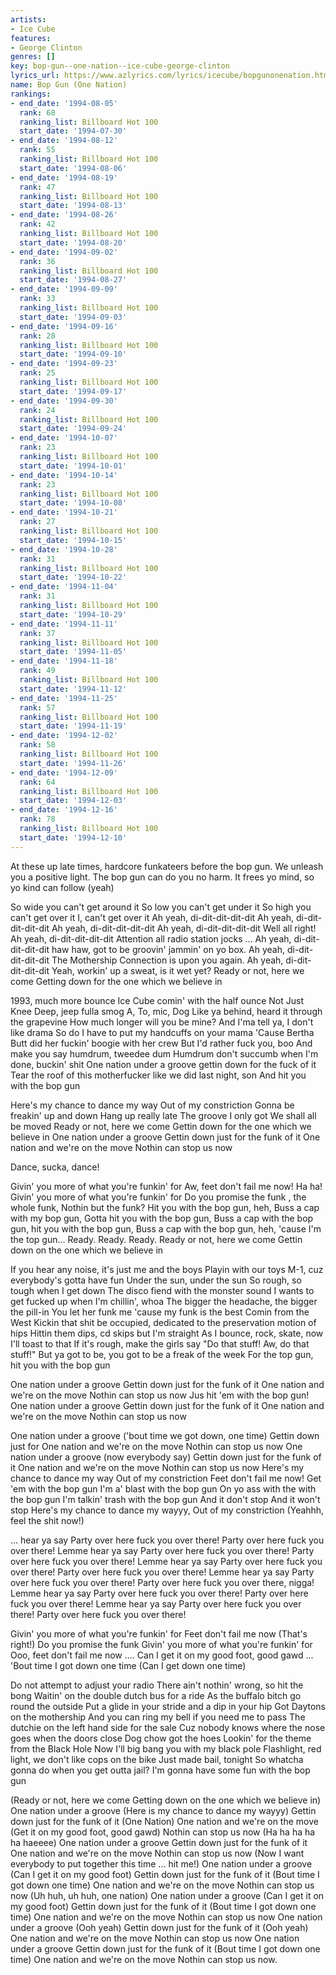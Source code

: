 ```yaml
---
artists:
- Ice Cube
features:
- George Clinton
genres: []
key: bop-gun--one-nation--ice-cube-george-clinton
lyrics_url: https://www.azlyrics.com/lyrics/icecube/bopgunonenation.html
name: Bop Gun (One Nation)
rankings:
- end_date: '1994-08-05'
  rank: 68
  ranking_list: Billboard Hot 100
  start_date: '1994-07-30'
- end_date: '1994-08-12'
  rank: 55
  ranking_list: Billboard Hot 100
  start_date: '1994-08-06'
- end_date: '1994-08-19'
  rank: 47
  ranking_list: Billboard Hot 100
  start_date: '1994-08-13'
- end_date: '1994-08-26'
  rank: 42
  ranking_list: Billboard Hot 100
  start_date: '1994-08-20'
- end_date: '1994-09-02'
  rank: 36
  ranking_list: Billboard Hot 100
  start_date: '1994-08-27'
- end_date: '1994-09-09'
  rank: 33
  ranking_list: Billboard Hot 100
  start_date: '1994-09-03'
- end_date: '1994-09-16'
  rank: 28
  ranking_list: Billboard Hot 100
  start_date: '1994-09-10'
- end_date: '1994-09-23'
  rank: 25
  ranking_list: Billboard Hot 100
  start_date: '1994-09-17'
- end_date: '1994-09-30'
  rank: 24
  ranking_list: Billboard Hot 100
  start_date: '1994-09-24'
- end_date: '1994-10-07'
  rank: 23
  ranking_list: Billboard Hot 100
  start_date: '1994-10-01'
- end_date: '1994-10-14'
  rank: 23
  ranking_list: Billboard Hot 100
  start_date: '1994-10-08'
- end_date: '1994-10-21'
  rank: 27
  ranking_list: Billboard Hot 100
  start_date: '1994-10-15'
- end_date: '1994-10-28'
  rank: 31
  ranking_list: Billboard Hot 100
  start_date: '1994-10-22'
- end_date: '1994-11-04'
  rank: 31
  ranking_list: Billboard Hot 100
  start_date: '1994-10-29'
- end_date: '1994-11-11'
  rank: 37
  ranking_list: Billboard Hot 100
  start_date: '1994-11-05'
- end_date: '1994-11-18'
  rank: 49
  ranking_list: Billboard Hot 100
  start_date: '1994-11-12'
- end_date: '1994-11-25'
  rank: 57
  ranking_list: Billboard Hot 100
  start_date: '1994-11-19'
- end_date: '1994-12-02'
  rank: 58
  ranking_list: Billboard Hot 100
  start_date: '1994-11-26'
- end_date: '1994-12-09'
  rank: 64
  ranking_list: Billboard Hot 100
  start_date: '1994-12-03'
- end_date: '1994-12-16'
  rank: 78
  ranking_list: Billboard Hot 100
  start_date: '1994-12-10'
---
```


At these up late times, hardcore funkateers before the bop gun.
We unleash you a positive light. The bop gun can do you no harm.
It frees yo mind, so yo kind can follow (yeah)

So wide you can't get around it
So low you can't get under it
So high you can't get over it
I, can't get over it
Ah yeah, di-dit-dit-dit-dit
Ah yeah, di-dit-dit-dit-dit
Ah yeah, di-dit-dit-dit-dit
Ah yeah, di-dit-dit-dit-dit
Well all right!
Ah yeah, di-dit-dit-dit-dit
Attention all radio station jocks ...
Ah yeah, di-dit-dit-dit-dit
haw haw, got to be groovin' jammin' on yo box.
Ah yeah, di-dit-dit-dit-dit
The Mothership Connection is upon you again.
Ah yeah, di-dit-dit-dit-dit
Yeah, workin' up a sweat, is it wet yet?
Ready or not, here we come
Getting down for the one which we believe in

1993, much more bounce
Ice Cube comin' with the half ounce
Not Just Knee Deep, jeep fulla smog
A, To, mic, Dog
Like ya behind, heard it through the grapevine
How much longer will you be mine?
And I'ma tell ya, I don't like drama
So do I have to put my handcuffs on your mama
'Cause Bertha Butt did her fuckin' boogie with her crew
But I'd rather fuck you, boo
And make you say humdrum, tweedee dum
Humdrum don't succumb when I'm done, buckin' shit
One nation under a groove gettin down for the fuck of it
Tear the roof of this motherfucker like we did last night, son
And hit you with the bop gun

Here's my chance to dance my way
Out of my constriction
Gonna be freakin' up and down
Hang up really late
The groove I only got
We shall all be moved
Ready or not, here we come
Gettin down for the one which we believe in
One nation under a groove
Gettin down just for the funk of it
One nation and we're on the move
Nothin can stop us now

Dance, sucka, dance!

Givin' you more of what you're funkin' for
Aw, feet don't fail me now!  Ha ha!
Givin' you more of what you're funkin' for
Do you promise the funk , the whole funk,
Nothin but the funk?
Hit you with the bop gun, heh,
Buss a cap with my bop gun,
Gotta hit you with the bop gun,
Buss a cap with the bop gun, hit you with the bop gun,
Buss a cap with the bop gun, heh, 'cause I'm the top gun...
Ready.  Ready.  Ready.
Ready or not, here we come
Gettin down on the one which we believe in

If you hear any noise, it's just me and the boys
Playin with our toys
M-1, cuz everybody's gotta have fun
Under the sun, under the sun
So rough, so tough when I get down
The disco fiend with the monster sound
I wants to get fucked up when I'm chillin', whoa
The bigger the headache, the bigger the pill-in
You let her funk me 'cause my funk is the best
Comin from the West
Kickin that shit be occupied, dedicated to the preservation motion of hips
Hittin them dips, cd skips but I'm straight
As I bounce, rock, skate, now I'll toast to that
If it's rough, make the girls say
"Do that stuff! Aw, do that stuff!"
But ya got to be, you got to be a freak of the week
For the top gun, hit you with the bop gun

One nation under a groove
Gettin down just for the funk of it
One nation and we're on the move
Nothin can stop us now
 Jus hit 'em with the bop gun!
One nation under a groove
Gettin down just for the funk of it
One nation and we're on the move
Nothin can stop us now

One nation under a groove ('bout time we got down, one time)
Gettin down just for
One nation and we're on the move
Nothin can stop us now
One nation under a groove (now everybody say)
Gettin down just for the funk of it
One nation and we're on the move
Nothin can stop us now
Here's my chance to dance my way
Out of my constriction
Feet don't fail me now!
Get 'em with the bop gun
I'm a' blast with the bop gun
On yo ass with the with the bop gun
I'm talkin' trash with the bop gun
And it don't stop
And it won't stop
Here's my chance to dance my wayyy,
Out of my constriction
(Yeahhh, feel the shit now!)


... hear ya say Party over here fuck you over there!
Party over here fuck you over there!
Lemme hear ya say Party over here fuck you over there!
Party over here fuck you over there!
Lemme hear ya say Party over here fuck you over there!
Party over here fuck you over there!
Lemme hear ya say Party over here fuck you over there!
Party over here fuck you over there, nigga!
Lemme hear ya say Party over here fuck you over there!
Party over here fuck you over there!
Lemme hear ya say Party over here fuck you over there!
Party over here fuck you over there!

Givin' you more of what you're funkin' for
Feet don't fail me now
(That's right!)
Do you promise the funk
Givin' you more of what you're funkin' for
Ooo, feet don't fail me now ....
Can I get it on my good foot, good gawd ...
'Bout time I got down one time
(Can I get down one time)


Do not attempt to adjust your radio
There ain't nothin' wrong, so hit the bong
Waitin' on the double dutch bus for a ride
As the buffalo bitch go round the outside
Put a glide in your stride and a dip in your hip
Got Daytons on the mothership
And you can ring my bell if you need me to pass
The dutchie on the left hand side for the sale
Cuz nobody knows where the nose goes when the doors close
Dog chow got the hoes
Lookin' for the theme from the Black Hole
Now I'll big bang you with my black pole
Flashlight, red light, we don't like cops on the bike
Just made bail, tonight
So whatcha gonna do when you get outta jail?
I'm gonna have some fun with the bop gun

(Ready or not, here we come
Getting down on the one which we believe in)
One nation under a groove
(Here is my chance to dance my wayyy)
Gettin down just for the funk of it (One Nation)
One nation and we're on the move
(Get it on my good foot, good gawd)
Nothin can stop us now
(Ha ha ha ha ha haeeee)
One nation under a groove
Gettin down just for the funk of it
One nation and we're on the move
Nothin can stop us now
(Now I want everybody to put together this time ... hit me!)
One nation under a groove
(Can I get it on my good foot)
Gettin down just for the funk of it
(Bout time I got down one time)
One nation and we're on the move
Nothin can stop us now
(Uh huh, uh huh, one nation)
One nation under a groove
(Can I get it on my good foot)
Gettin down just for the funk of it
(Bout time I got down one time)
One nation and we're on the move
Nothin can stop us now
One nation under a groove (Ooh yeah)
Gettin down just for the funk of it (Ooh yeah)
One nation and we're on the move
Nothin can stop us now
One nation under a groove
Gettin down just for the funk of it
(Bout time I got down one time)
One nation and we're on the move
Nothin can stop us now.
